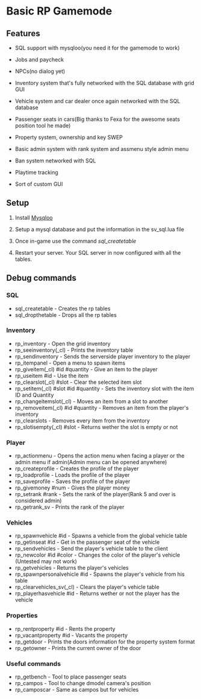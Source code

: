 # Basic RP Gamemode

## Features

- SQL support with mysqloo(you need it for the gamemode to work)

- Jobs and paycheck

- NPCs(no dialog yet)

- Inventory system that's fully networked with the SQL database with grid GUI

- Vehicle system and car dealer once again networked with the SQL database

- Passenger seats in cars(Big thanks to Fexa for the awesome seats position tool he made)

- Property system, ownership and key SWEP

- Basic admin system with rank system and assmenu style admin menu

- Ban system networked with SQL

- Playtime tracking

- Sort of custom GUI

## Setup

1. Install [Mysqloo](https://facepunch.com/showthread.php?t=1220537)

2. Setup a mysql database and put the information in the sv_sql.lua file

3. Once in-game use the command *sql_createtable*

4. Restart your server. Your SQL server in now configured with all the tables.

## Debug commands

### SQL

- sql_createtable - Creates the rp tables
- sql_dropthetable - Drops all the rp tables

### Inventory

- rp_inventory - Open the grid inventory
- rp_seeinventory(_cl) - Prints the inventory table
- rp_sendinventory - Sends the serverside player inventory to the player
- rp_itempanel - Open a menu to spawn items
- rp_giveitem(_cl) #id #quantity - Give an item to the player
- rp_useitem #id - Use the item
- rp_clearslot(_cl) #slot - Clear the selected item slot
- rp_setitem(_cl) #slot #id #quantity - Sets the inventory slot with the item ID and Quantity
- rp_changeitemslot(_cl) - Moves an item from a slot to another
- rp_removeitem(_cl) #id #quantity - Removes an item from the player's inventory
- rp_clearslots - Removes every item from the inventory
- rp_slotisempty(_cl) #slot - Returns wether the slot is empty or not

### Player

- rp_actionmenu - Opens the action menu when facing a player or the admin menu if admin(Admin menu can be opened anywhere)
- rp_createprofile - Creates the profile of the player
- rp_loadprofile - Loads the profile of the player
- rp_saveprofile - Saves the profile of the player
- rp_givemoney #num - Gives the player money
- rp_setrank #rank - Sets the rank of the player(Rank 5 and over is considered admin)
- rp_getrank_sv - Prints the rank of the player

### Vehicles

- rp_spawnvehicle #id - Spawns a vehicle from the global vehicle table
- rp_getinseat #id - Get in the passenger seat of the vehicle
- rp_sendvehicles - Send the player's vehicle table to the client
- rp_newcolor #id #color - Changes the color of the player's vehicle (Untested may not work)
- rp_getvehicles - Returns the player's vehicles
- rp_spawnpersonalvehicle #id - Spawns the player's vehicle from his table
- rp_clearvehicles_sv(_cl) - Clears the player's vehicle table
- rp_playerhasvehicle #id - Returns wether or not the player has the vehicle

### Properties

- rp_rentproperty #id - Rents the property
- rp_vacantproperty #id - Vacants the property
- rp_getdoor - Prints the doors information for the property system format
- rp_getowner - Prints the current owner of the door

### Useful commands

- rp_getbench - Tool to place passenger seats
- rp_campos - Tool to change dmodel camera's position
- rp_camposcar - Same as campos but for vehicles
